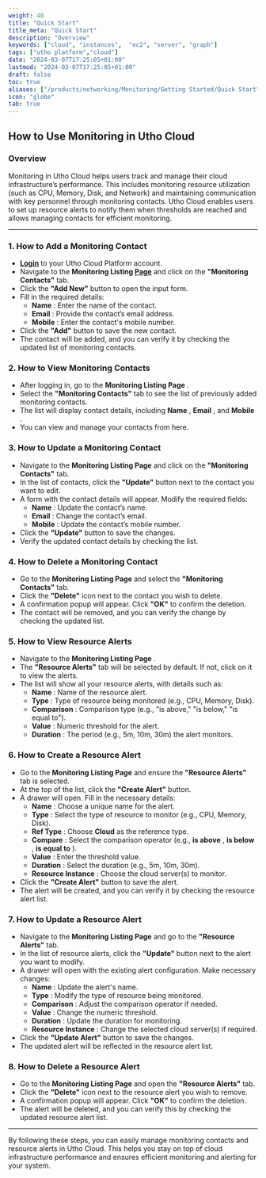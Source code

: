 ```yaml
---
weight: 40
title: "Quick Start"
title_meta: "Quick Start"
description: "Overview"
keywords: ["cloud", "instances",  "ec2", "server", "graph"]
tags: ["utho platform","cloud"]
date: "2024-03-07T17:25:05+01:00"
lastmod: "2024-03-07T17:25:05+01:00"
draft: false
toc: true
aliases: ["/products/networking/Monitoring/Getting Started/Quick Start"]
icon: "globe"
tab: true
---
```



## **How to Use Monitoring in Utho Cloud**

### **Overview**

Monitoring in Utho Cloud helps users track and manage their cloud infrastructure’s performance. This includes monitoring resource utilization (such as CPU, Memory, Disk, and Network) and maintaining communication with key personnel through monitoring contacts. Utho Cloud enables users to set up resource alerts to notify them when thresholds are reached and allows managing contacts for efficient monitoring.

---

### **1. How to Add a Monitoring Contact**

* **[Login](https://console.utho.com/login)** to your Utho Cloud Platform account.
* Navigate to the **Monitoring Listing [Page](https://console.utho.com/monitoring)** and click on the **"Monitoring Contacts"** tab.
* Click the **"Add New"** button to open the input form.
* Fill in the required details:
  * **Name** : Enter the name of the contact.
  * **Email** : Provide the contact’s email address.
  * **Mobile** : Enter the contact's mobile number.
* Click the **"Add"** button to save the new contact.
* The contact will be added, and you can verify it by checking the updated list of monitoring contacts.

### **2. How to View Monitoring Contacts**

* After logging in, go to the  **Monitoring Listing Page** .
* Select the **"Monitoring Contacts"** tab to see the list of previously added monitoring contacts.
* The list will display contact details, including  **Name** ,  **Email** , and  **Mobile** .
* You can view and manage your contacts from here.

### **3. How to Update a Monitoring Contact**

* Navigate to the **Monitoring Listing Page** and click on the **"Monitoring Contacts"** tab.
* In the list of contacts, click the **"Update"** button next to the contact you want to edit.
* A form with the contact details will appear. Modify the required fields:
  * **Name** : Update the contact’s name.
  * **Email** : Change the contact’s email.
  * **Mobile** : Update the contact’s mobile number.
* Click the **"Update"** button to save the changes.
* Verify the updated contact details by checking the list.

### **4. How to Delete a Monitoring Contact**

* Go to the **Monitoring Listing Page** and select the **"Monitoring Contacts"** tab.
* Click the **"Delete"** icon next to the contact you wish to delete.
* A confirmation popup will appear. Click **"OK"** to confirm the deletion.
* The contact will be removed, and you can verify the change by checking the updated list.

### **5. How to View Resource Alerts**

* Navigate to the  **Monitoring Listing Page** .
* The **"Resource Alerts"** tab will be selected by default. If not, click on it to view the alerts.
* The list will show all your resource alerts, with details such as:
  * **Name** : Name of the resource alert.
  * **Type** : Type of resource being monitored (e.g., CPU, Memory, Disk).
  * **Comparison** : Comparison type (e.g., "is above," "is below," "is equal to").
  * **Value** : Numeric threshold for the alert.
  * **Duration** : The period (e.g., 5m, 10m, 30m) the alert monitors.

### **6. How to Create a Resource Alert**

* Go to the **Monitoring Listing Page** and ensure the **"Resource Alerts"** tab is selected.
* At the top of the list, click the **"Create Alert"** button.
* A drawer will open. Fill in the necessary details:
  * **Name** : Choose a unique name for the alert.
  * **Type** : Select the type of resource to monitor (e.g., CPU, Memory, Disk).
  * **Ref Type** : Choose **Cloud** as the reference type.
  * **Compare** : Select the comparison operator (e.g.,  **is above** ,  **is below** ,  **is equal to** ).
  * **Value** : Enter the threshold value.
  * **Duration** : Select the duration (e.g., 5m, 10m, 30m).
  * **Resource Instance** : Choose the cloud server(s) to monitor.
* Click the **"Create Alert"** button to save the alert.
* The alert will be created, and you can verify it by checking the resource alert list.

### **7. How to Update a Resource Alert**

* Navigate to the **Monitoring Listing Page** and go to the **"Resource Alerts"** tab.
* In the list of resource alerts, click the **"Update"** button next to the alert you want to modify.
* A drawer will open with the existing alert configuration. Make necessary changes:
  * **Name** : Update the alert's name.
  * **Type** : Modify the type of resource being monitored.
  * **Comparison** : Adjust the comparison operator if needed.
  * **Value** : Change the numeric threshold.
  * **Duration** : Update the duration for monitoring.
  * **Resource Instance** : Change the selected cloud server(s) if required.
* Click the **"Update Alert"** button to save the changes.
* The updated alert will be reflected in the resource alert list.

### **8. How to Delete a Resource Alert**

* Go to the **Monitoring Listing Page** and open the **"Resource Alerts"** tab.
* Click the **"Delete"** icon next to the resource alert you wish to remove.
* A confirmation popup will appear. Click **"OK"** to confirm the deletion.
* The alert will be deleted, and you can verify this by checking the updated resource alert list.

---

By following these steps, you can easily manage monitoring contacts and resource alerts in Utho Cloud. This helps you stay on top of cloud infrastructure performance and ensures efficient monitoring and alerting for your system.
